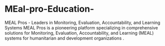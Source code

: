 # MEal-pro-Education-
MEAL Pros - Leaders in Monitoring, Evaluation, Accountability, and Learning Systems  MEAL Pros is a pioneering platform specializing in comprehensive solutions for Monitoring, Evaluation, Accountability, and Learning (MEAL) systems for humanitarian and development organizations .
